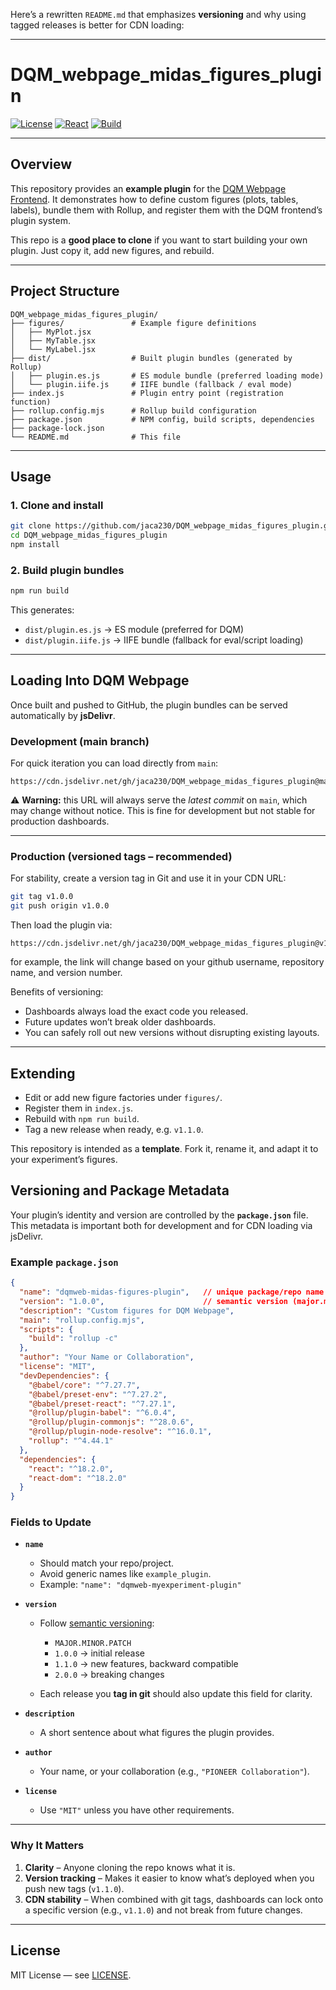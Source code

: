 Here’s a rewritten `README.md` that emphasizes **versioning** and why using tagged releases is better for CDN loading:

---

# DQM_webpage_midas_figures_plugin

[![License](https://img.shields.io/badge/license-MIT-green)](LICENSE)
[![React](https://img.shields.io/badge/react-18-blue)](https://reactjs.org/)
[![Build](https://img.shields.io/badge/build-rollup-orange)](https://rollupjs.org/)

---

## Overview

This repository provides an **example plugin** for the [DQM Webpage Frontend](https://github.com/jaca230/DQM_webpage).
It demonstrates how to define custom figures (plots, tables, labels), bundle them with Rollup, and register them with the DQM frontend’s plugin system.

This repo is a **good place to clone** if you want to start building your own plugin. Just copy it, add new figures, and rebuild.

---

## Project Structure

```
DQM_webpage_midas_figures_plugin/
├── figures/               # Example figure definitions
│   ├── MyPlot.jsx
│   ├── MyTable.jsx
│   └── MyLabel.jsx
├── dist/                  # Built plugin bundles (generated by Rollup)
│   ├── plugin.es.js       # ES module bundle (preferred loading mode)
│   └── plugin.iife.js     # IIFE bundle (fallback / eval mode)
├── index.js               # Plugin entry point (registration function)
├── rollup.config.mjs      # Rollup build configuration
├── package.json           # NPM config, build scripts, dependencies
├── package-lock.json
└── README.md              # This file
```

---

## Usage

### 1. Clone and install

```bash
git clone https://github.com/jaca230/DQM_webpage_midas_figures_plugin.git
cd DQM_webpage_midas_figures_plugin
npm install
```

### 2. Build plugin bundles

```bash
npm run build
```

This generates:

* `dist/plugin.es.js` → ES module (preferred for DQM)
* `dist/plugin.iife.js` → IIFE bundle (fallback for eval/script loading)

---

## Loading Into DQM Webpage

Once built and pushed to GitHub, the plugin bundles can be served automatically by **jsDelivr**.

### Development (main branch)

For quick iteration you can load directly from `main`:

```
https://cdn.jsdelivr.net/gh/jaca230/DQM_webpage_midas_figures_plugin@main/dist/plugin.es.js
```

⚠️ **Warning:** this URL will always serve the *latest commit* on `main`, which may change without notice. This is fine for development but not stable for production dashboards.

---

### Production (versioned tags – recommended)

For stability, create a version tag in Git and use it in your CDN URL:

```bash
git tag v1.0.0
git push origin v1.0.0
```

Then load the plugin via:

```
https://cdn.jsdelivr.net/gh/jaca230/DQM_webpage_midas_figures_plugin@v1.0.0/dist/plugin.es.js
```

for example, the link will change based on your github username, repository name, and version number.

Benefits of versioning:

* Dashboards always load the exact code you released.
* Future updates won’t break older dashboards.
* You can safely roll out new versions without disrupting existing layouts.

---

## Extending

* Edit or add new figure factories under `figures/`.
* Register them in `index.js`.
* Rebuild with `npm run build`.
* Tag a new release when ready, e.g. `v1.1.0`.

This repository is intended as a **template**. Fork it, rename it, and adapt it to your experiment’s figures.

## Versioning and Package Metadata

Your plugin’s identity and version are controlled by the **`package.json`** file.
This metadata is important both for development and for CDN loading via jsDelivr.

### Example `package.json`

```json
{
  "name": "dqmweb-midas-figures-plugin",   // unique package/repo name
  "version": "1.0.0",                      // semantic version (major.minor.patch)
  "description": "Custom figures for DQM Webpage",
  "main": "rollup.config.mjs",
  "scripts": {
    "build": "rollup -c"
  },
  "author": "Your Name or Collaboration",
  "license": "MIT",
  "devDependencies": {
    "@babel/core": "^7.27.7",
    "@babel/preset-env": "^7.27.2",
    "@babel/preset-react": "^7.27.1",
    "@rollup/plugin-babel": "^6.0.4",
    "@rollup/plugin-commonjs": "^28.0.6",
    "@rollup/plugin-node-resolve": "^16.0.1",
    "rollup": "^4.44.1"
  },
  "dependencies": {
    "react": "^18.2.0",
    "react-dom": "^18.2.0"
  }
}
```

### Fields to Update

* **`name`**

  * Should match your repo/project.
  * Avoid generic names like `example_plugin`.
  * Example: `"name": "dqmweb-myexperiment-plugin"`

* **`version`**

  * Follow [semantic versioning](https://semver.org/):

    * `MAJOR.MINOR.PATCH`
    * `1.0.0` → initial release
    * `1.1.0` → new features, backward compatible
    * `2.0.0` → breaking changes
  * Each release you **tag in git** should also update this field for clarity.

* **`description`**

  * A short sentence about what figures the plugin provides.

* **`author`**

  * Your name, or your collaboration (e.g., `"PIONEER Collaboration"`).

* **`license`**

  * Use `"MIT"` unless you have other requirements.

---

### Why It Matters

1. **Clarity** – Anyone cloning the repo knows what it is.
2. **Version tracking** – Makes it easier to know what’s deployed when you push new tags (`v1.1.0`).
3. **CDN stability** – When combined with git tags, dashboards can lock onto a specific version (e.g., `v1.1.0`) and not break from future changes.

---

## License

MIT License — see [LICENSE](LICENSE).
